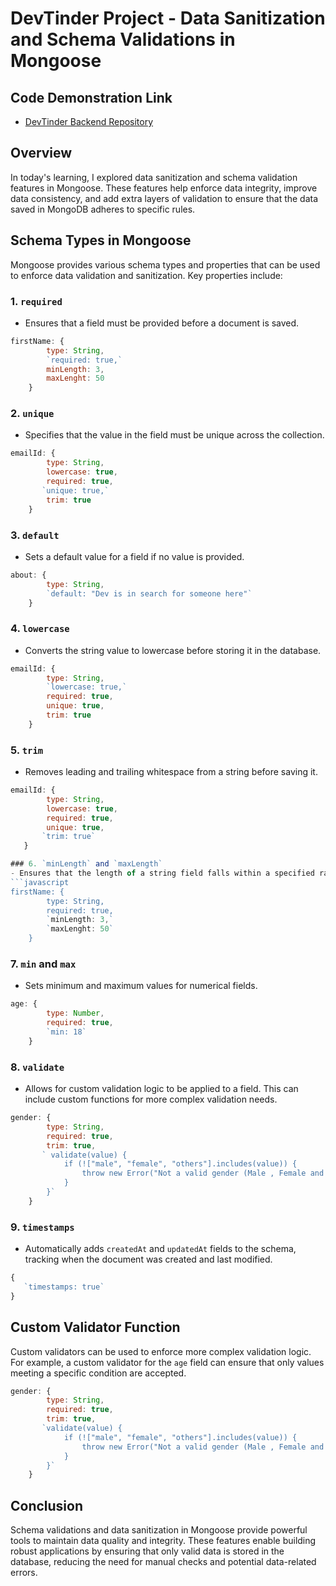 # DevTinder Project - Data Sanitization and Schema Validations in Mongoose

## Code Demonstration Link

* [DevTinder Backend Repository](https://github.com/akshadjaiswal/devTinder-backend)

## Overview
In today's learning, I explored data sanitization and schema validation features in Mongoose. These features help enforce data integrity, improve data consistency, and add extra layers of validation to ensure that the data saved in MongoDB adheres to specific rules.

## Schema Types in Mongoose
Mongoose provides various schema types and properties that can be used to enforce data validation and sanitization. Key properties include:

### 1. `required`
- Ensures that a field must be provided before a document is saved.
```javascript
firstName: {
        type: String,
        `required: true,`
        minLength: 3,
        maxLenght: 50
    }
```

### 2. `unique`
- Specifies that the value in the field must be unique across the collection.
```javascript
emailId: {
        type: String,
        lowercase: true,
        required: true,
       `unique: true,`
        trim: true
    }
```

### 3. `default`
- Sets a default value for a field if no value is provided.
```javascript
about: {
        type: String,
        `default: "Dev is in search for someone here"`
    }
```

### 4. `lowercase`
- Converts the string value to lowercase before storing it in the database.
```javascript
emailId: {
        type: String,
        `lowercase: true,`
        required: true,
        unique: true,
        trim: true
    }
```

### 5. `trim`
- Removes leading and trailing whitespace from a string before saving it.
```javascript
emailId: {
        type: String,
        lowercase: true,
        required: true,
        unique: true,
       `trim: true`
   }

### 6. `minLength` and `maxLength`
- Ensures that the length of a string field falls within a specified range.
```javascript
firstName: {
        type: String,
        required: true,
        `minLength: 3,`
        `maxLenght: 50`
    }
```

### 7. `min` and `max`
- Sets minimum and maximum values for numerical fields.
```javascript
age: {
        type: Number,
        required: true,
        `min: 18`
    }
```

### 8. `validate`
- Allows for custom validation logic to be applied to a field. This can include custom functions for more complex validation needs.
```javascript
gender: {
        type: String,
        required: true,
        trim: true,
       ` validate(value) {
            if (!["male", "female", "others"].includes(value)) {
                throw new Error("Not a valid gender (Male , Female and other)")
            }
        }`
    }
```

### 9. `timestamps`
- Automatically adds `createdAt` and `updatedAt` fields to the schema, tracking when the document was created and last modified.
```javascript
{
   `timestamps: true`
}
```

## Custom Validator Function
Custom validators can be used to enforce more complex validation logic. For example, a custom validator for the `age` field can ensure that only values meeting a specific condition are accepted.
```javascript
gender: {
        type: String,
        required: true,
        trim: true,
       `validate(value) {
            if (!["male", "female", "others"].includes(value)) {
                throw new Error("Not a valid gender (Male , Female and other)")
            }
        }`
    }
```

## Conclusion
Schema validations and data sanitization in Mongoose provide powerful tools to maintain data quality and integrity. These features enable building robust applications by ensuring that only valid data is stored in the database, reducing the need for manual checks and potential data-related errors.
